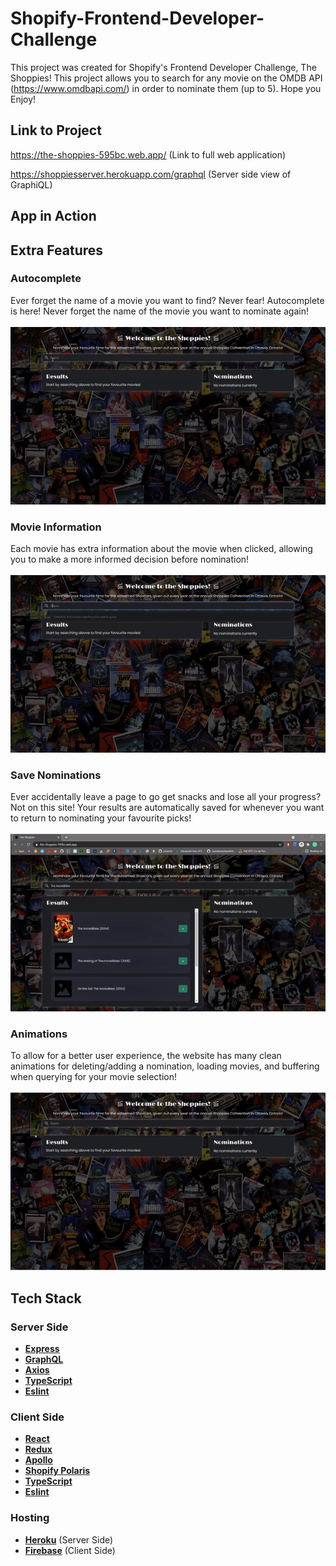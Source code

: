 # Shopify-Frontend-Developer-Challenge
This project was created for Shopify's Frontend Developer Challenge, The Shoppies! This project allows you to search for any movie on the OMDB API (https://www.omdbapi.com/) in order to nominate them (up to 5). Hope you Enjoy!

## Link to Project
https://the-shoppies-595bc.web.app/ (Link to full web application)

https://shoppiesserver.herokuapp.com/graphql (Server side view of GraphiQL)

## App in Action

## Extra Features
### Autocomplete
Ever forget the name of a movie you want to find? Never fear! Autocomplete is here! Never forget the name of the movie you want to nominate again!
<br /><br />
![](samples/autocomplete.gif)


### Movie Information
Each movie has extra information about the movie when clicked, allowing you to make a more informed decision before nomination!
<br /><br />
![](samples/movieInfo.gif)

### Save Nominations
Ever accidentally leave a page to go get snacks and lose all your progress? Not on this site! Your results are automatically saved for whenever you want to return to nominating your favourite picks!
<br /><br />
![](samples/saveNominations.gif)

### Animations
To allow for a better user experience, the website has many clean animations for deleting/adding a nomination, loading movies, and buffering when querying for your movie selection!
<br /><br />
![](samples/animations.gif)

## Tech Stack
### Server Side
* **[Express](https://expressjs.com/)**
* **[GraphQL](https://graphql.org/)**
* **[Axios](https://www.npmjs.com/package/axios)**
* **[TypeScript](https://www.typescriptlang.org/)**
* **[Eslint](https://eslint.org/)**

### Client Side
* **[React](https://reactjs.org/)**
* **[Redux](https://redux.js.org/)**
* **[Apollo](https://www.apollographql.com/)**
* **[Shopify Polaris](https://www.apollographql.com/)**
* **[TypeScript](https://www.typescriptlang.org/)**
* **[Eslint](https://eslint.org/)**

### Hosting
* **[Heroku](https://www.heroku.com/pricing)** (Server Side)
* **[Firebase](https://firebase.google.com/)** (Client Side)
